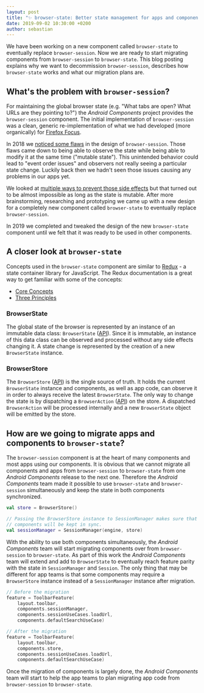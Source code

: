 ```yaml
---
layout: post
title: "✨ browser-state: Better state management for apps and components"
date: 2019-09-02 10:30:00 +0200
author: sebastian
---
```


We have been working on a new component called `browser-state` to eventually replace `browser-session`. Now we are ready to start migrating components from `browser-session` to `browser-state`. This blog posting explains why we want to decommission `browser-session`, describes how `browser-state` works and what our migration plans are.

## What's the problem with `browser-session`?

For maintaining the global browser state (e.g. "What tabs are open? What URLs are they pointing to?") the *Android Components* project provides the `browser-session` component. The initial implementation of `browser-session` was a clean, generic re-implementation of what we had developed (more organically) for [Firefox Focus](https://github.com/mozilla-mobile/focus-android).

In 2018 we [noticed some flaws](https://github.com/mozilla-mobile/android-components/issues/400) in the design of `browser-session`. Those flaws came down to being able to observe the state while being able to modify it at the same time ("mutable state"). This unintended behavior could lead to "event order issues" and observers not really seeing a particular state change. Luckily back then we hadn't seen those issues causing any problems in our apps yet.

We looked at [multiple ways to prevent those side effects](https://github.com/mozilla-mobile/android-components/pull/453) but that turned out to be almost impossible as long as the state is mutable. After more brainstorming, researching and prototyping we came up with a new design for a completely new component called `browser-state` to eventually replace `browser-session`.

In 2019 we completed and tweaked the design of the new `browser-state` component until we felt that it was ready to be used in other components.

## A closer look at `browser-state`

Concepts used in the `browser-state` component are similar to [Redux](https://redux.js.org/) - a state container library for JavaScript. The Redux documentation is a great way to get familiar with some of the concepts:
 * [Core Concepts](https://redux.js.org/introduction/core-concepts)
 * [Three Principles](https://redux.js.org/introduction/three-principles)

### BrowserState

The global state of the browser is represented by an instance of an immutable data class: `BrowserState` ([API](https://mozac.org/api/mozilla.components.browser.state.state/-browser-state/)). Since it is immutable, an instance of this data class can be observed and processed without any side effects changing it. A state change is represented by the creation of a new `BrowserState` instance.

### BrowserStore

The `BrowserStore` ([API](https://mozac.org/api/mozilla.components.browser.state.store/-browser-store/)) is the single source of truth. It holds the current `BrowserState` instance and components, as well as app code, can observe it in order to always receive the latest `BrowserState`. The only way to change the state is by dispatching a `BrowserAction` ([API](https://mozac.org/api/mozilla.components.browser.state.action/-browser-action.html)) on the store. A dispatched `BrowserAction` will be processed internally and a new `BrowserState` object will be emitted by the store.

## How are we going to migrate apps and components to `browser-state`?

The `browser-session` component is at the heart of many components and most apps using our components. It is obvious that we cannot migrate all components and apps from `browser-session` to `browser-state` from one *Android Components*  release to the next one. Therefore the *Android Components* team made it possible to use `browser-state` and `browser-session` simultaneously and keep the state in both components synchronized.

```kotlin
val store = BrowserStore()

// Passing the BrowserStore instance to SessionManager makes sure that both
// components will be kept in sync.
val sessionManager = SessionManager(engine, store)
```

With the ability to use both components simultaneously, the *Android Components* team will start migrating components over from `browser-session` to `browser-state`. As part of this work the *Android Components* team will extend and add to `BrowserState` to eventually reach feature parity with the state in `SessionManager` and `Session`. The only thing that may be different for app teams is that some components may require a `BrowserStore` instance instead of a `SessionManager` instance after migration.

```kotlin
// Before the migration
feature = ToolbarFeature(
    layout.toolbar,
    components.sessionManager,
    components.sessionUseCases.loadUrl,
    components.defaultSearchUseCase)

// After the migration
feature = ToolbarFeature(
    layout.toolbar,
    components.store,
    components.sessionUseCases.loadUrl,
    components.defaultSearchUseCase)
```

Once the migration of components is largely done, the *Android Components* team will start to help the app teams to plan migrating app code from `browser-session` to `browser-state`.